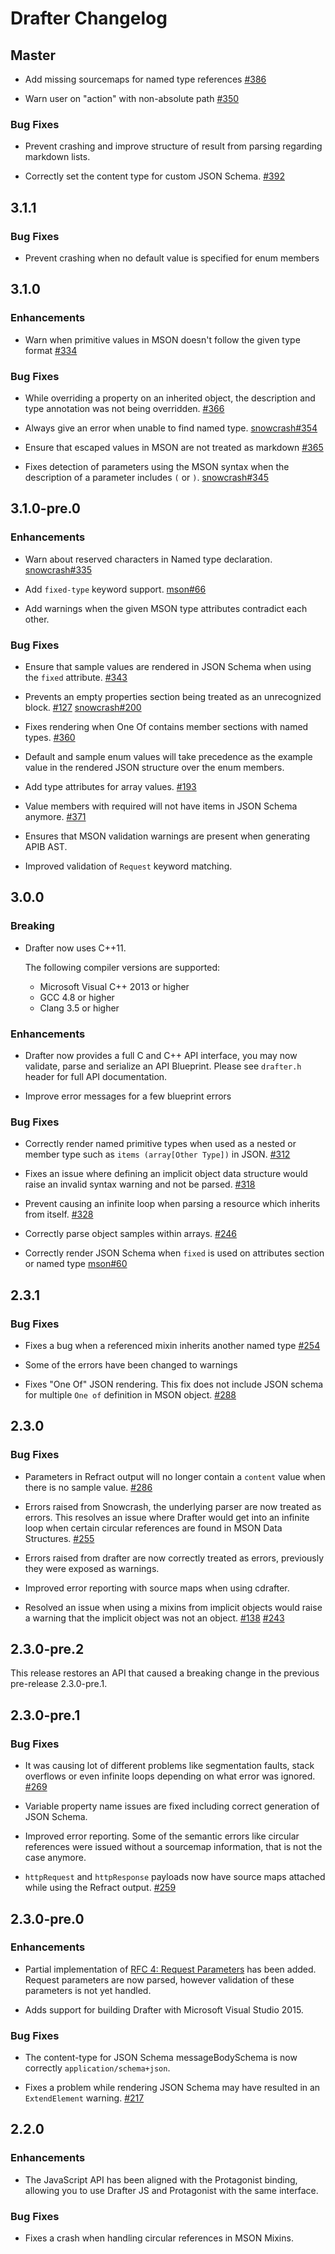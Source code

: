 # Drafter Changelog

## Master

* Add missing sourcemaps for named type references
  [#386](https://github.com/apiaryio/drafter/issues/386)

* Warn user on "action" with non-absolute path
  [#350](https://github.com/apiaryio/drafter/issues/350)

### Bug Fixes

* Prevent crashing and improve structure of result from parsing regarding
  markdown lists.

* Correctly set the content type for custom JSON Schema.
  [#392](https://github.com/apiaryio/drafter/issues/392)


## 3.1.1

### Bug Fixes

* Prevent crashing when no default value is specified for enum members

## 3.1.0

### Enhancements

* Warn when primitive values in MSON doesn't follow the given type format
  [#334](https://github.com/apiaryio/drafter/issues/334)

### Bug Fixes

* While overriding a property on an inherited object, the description and type
  annotation was not being overridden.
  [#366](https://github.com/apiaryio/drafter/issues/366)

* Always give an error when unable to find named type.
  [snowcrash#354](https://github.com/apiaryio/snowcrash/issues/354)

* Ensure that escaped values in MSON are not treated as markdown
  [#365](https://github.com/apiaryio/drafter/issues/365)

* Fixes detection of parameters using the MSON syntax when the description of a
  parameter includes `(` or `)`.
  [snowcrash#345](https://github.com/apiaryio/snowcrash/issues/345)


## 3.1.0-pre.0

### Enhancements

* Warn about reserved characters in Named type declaration.
  [snowcrash#335](https://github.com/apiaryio/snowcrash/issues/335)

* Add `fixed-type` keyword support.
  [mson#66](https://github.com/apiaryio/mson/issues/66)

* Add warnings when the given MSON type attributes contradict each other.

### Bug Fixes

* Ensure that sample values are rendered in JSON Schema when using the `fixed`
  attribute.
  [#343](https://github.com/apiaryio/drafter/issues/343)

* Prevents an empty properties section being treated as an unrecognized block.
  [#127](https://github.com/apiaryio/drafter/issues/127)
  [snowcrash#200](https://github.com/apiaryio/snowcrash/issues/200)

* Fixes rendering when One Of contains member sections with named types.
  [#360](https://github.com/apiaryio/drafter/issues/360)

* Default and sample enum values will take precedence as the example value in
  the rendered JSON structure over the enum members.

* Add type attributes for array values.
  [#193](https://github.com/apiaryio/drafter/issues/193)

* Value members with required will not have items in JSON Schema anymore.
  [#371](https://github.com/apiaryio/drafter/issues/371)

* Ensures that MSON validation warnings are present when generating APIB AST.

* Improved validation of `Request` keyword matching.

## 3.0.0

### Breaking

* Drafter now uses C++11.

  The following compiler versions are supported:

  * Microsoft Visual C++ 2013 or higher
  * GCC 4.8 or higher
  * Clang 3.5 or higher

### Enhancements

* Drafter now provides a full C and C++ API interface, you may now validate,
  parse and serialize an API Blueprint. Please see `drafter.h` header for full
  API documentation.

* Improve error messages for a few blueprint errors

### Bug Fixes

* Correctly render named primitive types when used as a nested or member
  type such as `items (array[Other Type])` in JSON.
  [#312](https://github.com/apiaryio/drafter/issues/312)

* Fixes an issue where defining an implicit object data structure would raise
  an invalid syntax warning and not be parsed.
  [#318](https://github.com/apiaryio/drafter/issues/318)

* Prevent causing an infinite loop when parsing a resource which inherits from
  itself.
  [#328](https://github.com/apiaryio/drafter/issues/328)

* Correctly parse object samples within arrays.
  [#246](https://github.com/apiaryio/drafter/issues/246)

* Correctly render JSON Schema when `fixed` is used on attributes section or named type [mson#60](https://github.com/apiaryio/mson/issues/60)


## 2.3.1

### Bug Fixes

* Fixes a bug when a referenced mixin inherits another named type
  [#254](https://github.com/apiaryio/drafter/issues/254)

* Some of the errors have been changed to warnings

* Fixes "One Of" JSON rendering. This fix does not include JSON schema
  for multiple `One of` definition in MSON object.
  [#288](https://github.com/apiaryio/drafter/issues/288)


## 2.3.0

### Bug Fixes

* Parameters in Refract output will no longer contain a `content` value
  when there is no sample value.
  [#286](https://github.com/apiaryio/drafter/issues/286)

* Errors raised from Snowcrash, the underlying parser are now treated
  as errors. This resolves an issue where Drafter would get into an
  infinite loop when certain circular references are found in MSON
  Data Structures.
  [#255](https://github.com/apiaryio/drafter/issues/255)

* Errors raised from drafter are now correctly treated as errors,
  previously they were exposed as warnings.

* Improved error reporting with source maps when using cdrafter.

* Resolved an issue when using a mixins from implicit objects would raise a
  warning that the implicit object was not an object.
  [#138](https://github.com/apiaryio/drafter/issues/138)
  [#243](https://github.com/apiaryio/drafter/issues/243)


## 2.3.0-pre.2

This release restores an API that caused a breaking change in the
previous pre-release 2.3.0-pre.1.

## 2.3.0-pre.1

### Bug Fixes

* It was causing lot of different problems like segmentation faults, stack
  overflows or even infinite loops depending on what error was ignored.
  [#269](https://github.com/apiaryio/drafter/issues/269)

* Variable property name issues are fixed including correct generation
  of JSON Schema.

* Improved error reporting. Some of the semantic errors like circular
  references were issued without a sourcemap information, that is not
  the case anymore.

* `httpRequest` and `httpResponse` payloads now have source maps attached while
  using the Refract output.
  [#259](https://github.com/apiaryio/drafter/issues/259)


## 2.3.0-pre.0

### Enhancements

* Partial implementation of
  [RFC 4: Request Parameters](https://github.com/apiaryio/api-blueprint-rfcs/blob/master/rfcs/0004-request-parameters.md)
  has been added. Request parameters are now parsed, however validation
  of these parameters is not yet handled.

* Adds support for building Drafter with Microsoft Visual Studio 2015.

### Bug Fixes

* The content-type for JSON Schema messageBodySchema is now correctly
  `application/schema+json`.

* Fixes a problem while rendering JSON Schema may have resulted in an
  `ExtendElement` warning.
  [#217](https://github.com/apiaryio/drafter/issues/217)


## 2.2.0

### Enhancements

* The JavaScript API has been aligned with the Protagonist
  binding, allowing you to use Drafter JS and Protagonist
  with the same interface.

### Bug Fixes

* Fixes a crash when handling circular references in MSON Mixins.

